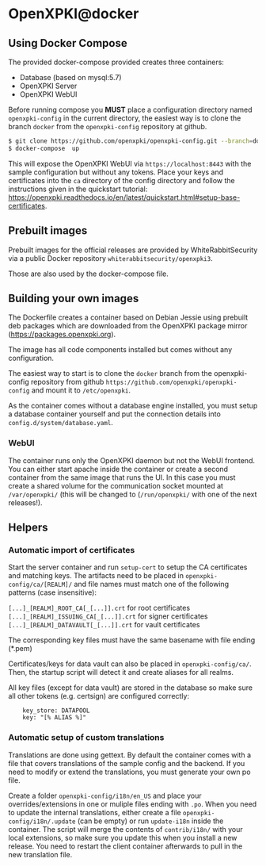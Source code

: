 # OpenXPKI@docker

## Using Docker Compose

The provided docker-compose provided creates three containers:

- Database (based on mysql:5.7)
- OpenXPKI Server
- OpenXPKI WebUI

Before running compose you **MUST** place a configuration directory named `openxpki-config` in the current directory, the easiest way is to clone the branch `docker` from the `openxpki-config` repository at github.

```bash
$ git clone https://github.com/openxpki/openxpki-config.git --branch=docker
$ docker-compose  up 
```

This will expose the OpenXPKI WebUI via `https://localhost:8443` with the sample configuration but without any tokens. Place your keys and certificates into the `ca` directory of the config directory and follow the instructions given in the quickstart tutorial: https://openxpki.readthedocs.io/en/latest/quickstart.html#setup-base-certificates.

## Prebuilt images

Prebuilt images for the official releases are provided by WhiteRabbitSecurity via a public Docker repository `whiterabbitsecurity/openxpki3`. 

Those are also used by the docker-compose file.

## Building your own images

The Dockerfile creates a container based on Debian Jessie using prebuilt deb packages which are downloaded from the OpenXPKI package mirror (https://packages.openxpki.org).

The image has all code components installed but comes without any configuration.

The easiest way to start is to clone the `docker` branch from the openxpki-config repository from github `https://github.com/openxpki/openxpki-config` and mount it to `/etc/openxpki`.

As the container comes without a database engine installed, you must setup a database container yourself and put the connection details into `config.d/system/database.yaml`.

### WebUI

The container runs only the OpenXPKI daemon but not the WebUI frontend. You can either start apache inside the container or create a second container from the same image that runs the UI. In this case you must create a shared volume for the communication socket mounted at `/var/openxpki/` (this will be changed to (`/run/openxpki/` with one of the next releases!).

## Helpers

### Automatic import of certificates

Start the server container and run `setup-cert` to setup the CA certificates and matching keys. The artifacts need to be placed in `openxpki-config/ca/[REALM]/` and file names must match one of the following patterns (case insensitive):

`[...]_[REALM]_ROOT_CA[_[...]].crt` for root certificates
`[...]_[REALM]_ISSUING_CA[_[...]].crt` for signer certificates
`[...]_[REALM]_DATAVAULT[_[...]].crt` for vault certificates

The corresponding key files must have the same basename with file ending (*.pem)

Certificates/keys for data vault can also be placed in `openxpki-config/ca/`. Then, the startup script will detect it and create aliases for all realms.

All key files (except for data vault) are stored in the database so make sure all other tokens (e.g. certsign) are configured correctly:
```
    key_store: DATAPOOL
    key: "[% ALIAS %]"
```

### Automatic setup of custom translations

Translations are done using gettext. By default the container comes with a file that covers translations of the sample config and the backend. If you need to modify or extend the translations, you must generate your own po file.

Create a folder `openxpki-config/i18n/en_US` and place your overrides/extensions in one or muliple files ending with `.po`. When you need to update the internal translations, either create a file `openxpki-config/i18n/.update` (can be empty) or run `update-i18n` inside the container. The script will merge the contents of `contrib/i18n/` with your local extensions, so make sure you update this when you install a new release. You need to restart the client container afterwards to pull in the new translation file.
